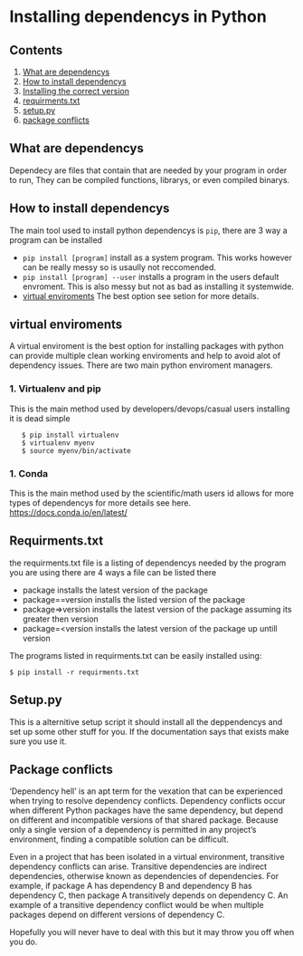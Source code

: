 # Installing dependencys in Python
## Contents
1. [What are dependencys](#What-are-dependencys)  
1. [How to install dependencys](#Installing-the-correct-version)  
1. [Installing the correct version](#Installing-the-correct-version)  
1. [requirments.txt](#requirmentstxt)  
1. [setup.py](#setuppy)  
1. [package conflicts](#package-conflicts)
## What are dependencys
Dependecy are files that contain that are needed by your program in order to run, They can be compiled functions, librarys, or even compiled binarys.
## How to install dependencys
The main tool used to install python dependencys is `pip`, there are 3 way a program can be installed
- `pip install [program]` install as a system program. This works however can be really messy so is usaully not reccomended.
- `pip install [program] --user` installs a program in the users default envroment. This is also messy but not as bad as installing it systemwide.
- [virtual enviroments](##-virtual-enviroments) The best option see setion for more details.
## virtual enviroments
A virtual enviroment is the best option for installing packages with python can provide multiple clean working enviroments and help to avoid alot of dependency issues. There are two main python enviroment managers.
   ### 1. Virtualenv and pip  
   This is the main method used by developers/devops/casual users installing it is dead simple
   
       $ pip install virtualenv
       $ virtualenv myenv
       $ source myenv/bin/activate
  
  ### 1. Conda  
  This is the main method used by the scientific/math users id allows for more types of dependencys for more details see here.  
  https://docs.conda.io/en/latest/
      
  

## Requirments.txt   
the requirments.txt file is a listing of dependencys needed by the program you are using there are 4 ways a file can be listed there
- package installs the latest version of the package
- package==version installs the listed version of the package
- package=>version installs the latest version of the package assuming its greater then version
- package=<version installs the latest version of the package up untill version

The programs listed in requirments.txt can be easily installed using:  

    $ pip install -r requirments.txt 

## Setup.py
This is a alternitive setup script it should install all the deppendencys and set up some other stuff for you. If the documentation says that exists make sure you use it.
## Package conflicts   
‘Dependency hell’ is an apt term for the vexation that can be experienced when trying to resolve dependency conflicts. Dependency conflicts occur when different Python packages have the same dependency, but depend on different and incompatible versions of that shared package. Because only a single version of a dependency is permitted in any project’s environment, finding a compatible solution can be difficult.

Even in a project that has been isolated in a virtual environment, transitive dependency conflicts can arise. Transitive dependencies are indirect dependencies, otherwise known as dependencies of dependencies. For example, if package A has dependency B and dependency B has dependency C, then package A transitively depends on dependency C. An example of a transitive dependency conflict would be when multiple packages depend on different versions of dependency C. 

Hopefully you will never have to deal with this but it may throw you off when you do.


